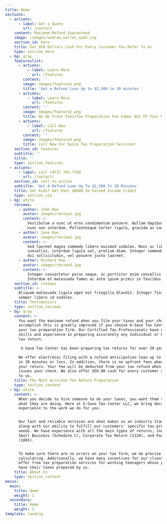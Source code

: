 ```yaml
---
title: Home
sections:
  - actions:
      - label: Get a Quote
        url: /contact
    content: Maximum Refund Guaranteed
    image: /images/undraw_wallet_aym5.svg
    section_id: hero
    title: Get $50 Dollars Cash For Every Customer You Refer To Us
    type: section_hero
  - bg: gray
    featureslist:
      - actions:
          - label: Learn More
            url: /features
        content: ''
        image: images/feature1.png
        title: 'Get a Refund Loan Up to $2,500 in 30 minutes'
      - actions:
          - label: Learn More
            url: /features
        content: ''
        image: images/feature2.png
        title: No Up Front Fees/Tax Preparation Fee Comes Out Of Your Refund
      - actions:
          - label: Call Now
            url: /features
        content: ''
        image: images/feature3.png
        title: Call Now For Quick Tax Preparation Services!
    section_id: features
    subtitle: ''
    title: ''
    type: section_features
  - actions:
      - label: Call (973) 763-7769
        url: /contact/
    section_id: call-to-action
    subtitle: 'Get A Refund Loan Up To $2,500 In 30 Minutes'
    title: Got Kids? Get Over $6000 In Earned Income Credit
    type: section_cta
  - bg: white
    reviews:
      - author: John Doe
        avatar: images/review1.jpg
        content: >-
          Vestibulum a nunc ut eros condimentum posuere. Nullam dapibus quis
          nunc non interdum. Pellentesque tortor ligula, gravida ac commodo eu.
      - author: Jane Roe
        avatar: images/review2.jpg
        content: >-
          Sed laoreet magna commodo libero euismod sodales. Nunc ac libero
          convallis, interdum ligula vel, pretium diam. Integer commodo sem at
          dui sollicitudin, vel posuere justo laoreet.
      - author: Richard Roe
        avatar: images/review3.jpg
        content: >-
          Integer consectetur purus neque, ac porttitor enim convallis vitae.
          Interdum et malesuada fames ac ante ipsum primis in faucibus.
    section_id: reviews
    subtitle: >-
      Aliquam malesuada ligula eget est fringilla blandit. Integer finibus
      semper libero id sodales. 
    title: Testimonials
    type: section_reviews
  - bg: gray
    content: >-
      You want the maximum refund when you file your taxes and your chance to
      accomplish this is greatly improved if you choose U-Save Tax Center as
      your tax preparation firm. Our Certified Tax Professionals have extensive
      skills and experience in preparing accurately any Individual or business
      tax return.

       U-Save Tax Center has been preparing tax returns for over 20 years. Our accurate and reliable services are what makes us an industry leader along with the ability to fulfill our customers’ specific tax preparation needs.

      We offer electronic filing with a refund anticipation loan up to $2500.00
      in 30 minutes or less. In addition, there is no upfront fees when you file
      your return. Your fee will be deducted from your tax refund when the IRS
      issues your check. We also offer $50.00 cash for every customer you refer
      to us.
    title: The Most Accurate Tax Return Preparation
    type: section_content
  - bg: white
    content: >-
      When you decide to hire someone to do your taxes, you want them to know
      what they are doing. Here at U-Save Tax Center LLC, we bring decades of
      experience to the work we do for you.


      Our fast and reliable services are what makes us an industry standout
      along with our ability to fulfill our customers' specific tax preparation
      needs. We have experience with all the main types of returns, including
      Small Business (Schedule C), Corporate Tax Return (1120), and Partnerships
      (1065).


      To make sure there are no errors on your tax form, we do precise
      calculating. Additionally, we have many incentives for our clients. We
      offer free tax preparation services for working teenagers whose parents
      have their taxes prepared by us.
    title: About Us
    type: section_content
menus:
  main:
    title: Home
    weight: 1
  secondary:
    title: Home
    weight: 1
template: landing
---
```


